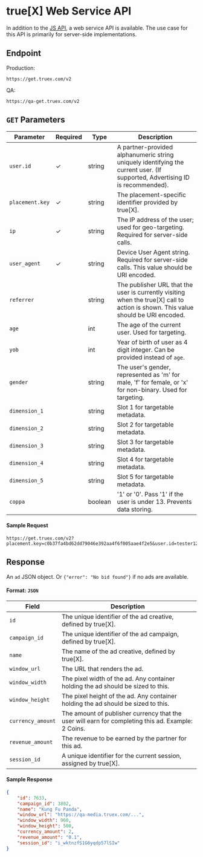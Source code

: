 # true[X] Web Service API

In addition to the [JS API](https://github.com/socialvibe/truex-ads-docs/blob/master/js_ad_api.md), a web service API is available.  The use case for this API is primarily for server-side implementations.

## Endpoint

Production:
```
https://get.truex.com/v2
```
QA:
```
https://qa-get.truex.com/v2
```

## `GET` Parameters
| Parameter | Required | Type | Description |
| ------------- | ------------- | ------------- | ------------- |
| `user.id` | ✓ | string | A partner-provided alphanumeric string uniquely identifying the current user. (If supported, Advertising ID is recommended). |
| `placement.key` | ✓ | string | The placement-specific identifier provided by true[X]. |
| `ip` | ✓ | string | The IP address of the user; used for geo-targeting. Required for server-side calls. |
| `user_agent` | ✓ | string | Device User Agent string. Required for server-side calls. This value should be URI encoded. |
| `referrer` |  | string | The publisher URL that the user is currently visiting when the true[X] call to action is shown. This value should be URI encoded. |
| `age` |  | int | The age of the current user.  Used for targeting. |
| `yob` |  | int | Year of birth of user as 4 digit integer.  Can be provided instead of `age`. |
| `gender` |  | string | The user's gender, represented as 'm' for male, 'f' for female, or 'x' for non-binary.  Used for targeting. |
| `dimension_1` |  | string | Slot 1 for targetable metadata. |
| `dimension_2` |  | string | Slot 2 for targetable metadata. |
| `dimension_3` |  | string | Slot 3 for targetable metadata. |
| `dimension_4` |  | string | Slot 4 for targetable metadata. |
| `dimension_5` |  | string | Slot 5 for targetable metadata. |
| `coppa` |  | boolean | '1' or '0'.  Pass '1' if the user is under 13.  Prevents data storing. |

#### Sample Request
```
https://get.truex.com/v2?placement.key=c0b37fa4bd62dd79046e392aa4f6f005aae4f2e5&user.id=tester123
```

## Response
An `ad` JSON object.  Or `{"error": "No bid found"}` if no ads are available.
#### Format: `JSON`
| Field | Description |
| ------------- | ------------- |
| `id` | The unique identifier of the ad creative, defined by true[X]. |
| `campaign_id` | The unique identifier of the ad campaign, defined by true[X]. |
| `name` | The name of the ad creative, defined by true[X]. |
| `window_url` | The URL that renders the ad. |
| `window_width` | The pixel width of the ad.  Any container holding the ad should be sized to this. |
| `window_height` | The pixel height of the ad.  Any container holding the ad should be sized to this. |
| `currency_amount` | The amount of publisher currency that the user will earn for completing this ad.  Example: 2 Coins. |
| `revenue_amount` | The revenue to be earned by the partner for this ad. |
| `session_id` | A unique identifier for the current session, assigned by true[X]. |
#### Sample Response
```json
{
	"id": 7633,
	"campaign_id": 3802,
	"name": "Kung Fu Panda",
	"window_url": "https://qa-media.truex.com/...",
	"window_width": 960,
	"window_height": 500,
	"currency_amount": 2,
	"revenue_amount": "0.1",
	"session_id": "i_wktnzfS1G6yqdp57lSIw"
}
```
